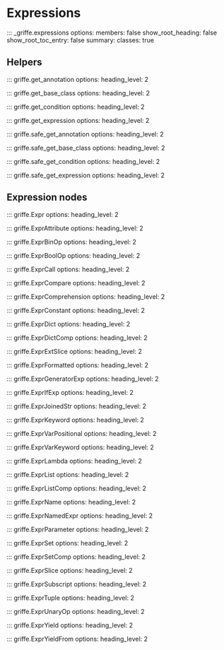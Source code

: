 # Expressions

::: _griffe.expressions
    options:
        members: false
        show_root_heading: false
        show_root_toc_entry: false
        summary:
            classes: true

## **Helpers**

::: griffe.get_annotation
    options:
        heading_level: 2

::: griffe.get_base_class
    options:
        heading_level: 2

::: griffe.get_condition
    options:
        heading_level: 2

::: griffe.get_expression
    options:
        heading_level: 2

::: griffe.safe_get_annotation
    options:
        heading_level: 2

::: griffe.safe_get_base_class
    options:
        heading_level: 2

::: griffe.safe_get_condition
    options:
        heading_level: 2

::: griffe.safe_get_expression
    options:
        heading_level: 2

## **Expression nodes**

::: griffe.Expr
    options:
        heading_level: 2

::: griffe.ExprAttribute
    options:
        heading_level: 2

::: griffe.ExprBinOp
    options:
        heading_level: 2

::: griffe.ExprBoolOp
    options:
        heading_level: 2

::: griffe.ExprCall
    options:
        heading_level: 2

::: griffe.ExprCompare
    options:
        heading_level: 2

::: griffe.ExprComprehension
    options:
        heading_level: 2

::: griffe.ExprConstant
    options:
        heading_level: 2

::: griffe.ExprDict
    options:
        heading_level: 2

::: griffe.ExprDictComp
    options:
        heading_level: 2

::: griffe.ExprExtSlice
    options:
        heading_level: 2

::: griffe.ExprFormatted
    options:
        heading_level: 2

::: griffe.ExprGeneratorExp
    options:
        heading_level: 2

::: griffe.ExprIfExp
    options:
        heading_level: 2

::: griffe.ExprJoinedStr
    options:
        heading_level: 2

::: griffe.ExprKeyword
    options:
        heading_level: 2

::: griffe.ExprVarPositional
    options:
        heading_level: 2

::: griffe.ExprVarKeyword
    options:
        heading_level: 2

::: griffe.ExprLambda
    options:
        heading_level: 2

::: griffe.ExprList
    options:
        heading_level: 2

::: griffe.ExprListComp
    options:
        heading_level: 2

::: griffe.ExprName
    options:
        heading_level: 2

::: griffe.ExprNamedExpr
    options:
        heading_level: 2

::: griffe.ExprParameter
    options:
        heading_level: 2

::: griffe.ExprSet
    options:
        heading_level: 2

::: griffe.ExprSetComp
    options:
        heading_level: 2

::: griffe.ExprSlice
    options:
        heading_level: 2

::: griffe.ExprSubscript
    options:
        heading_level: 2

::: griffe.ExprTuple
    options:
        heading_level: 2

::: griffe.ExprUnaryOp
    options:
        heading_level: 2

::: griffe.ExprYield
    options:
        heading_level: 2

::: griffe.ExprYieldFrom
    options:
        heading_level: 2

